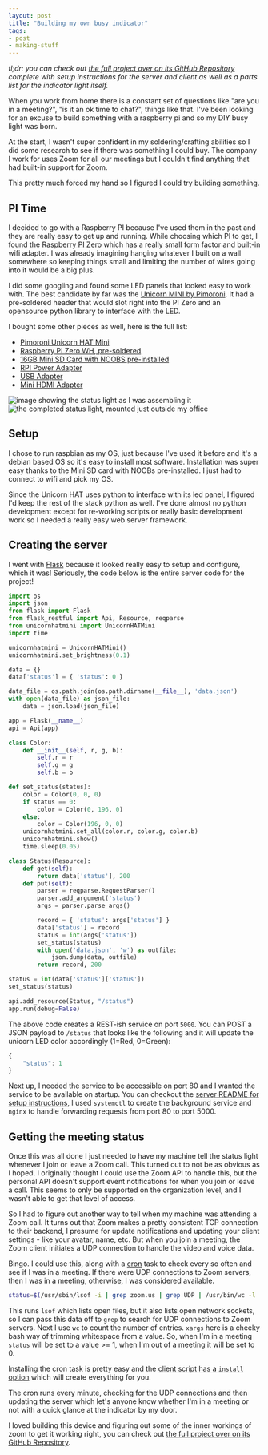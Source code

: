 ```yaml
---
layout: post
title: "Building my own busy indicator"
tags:
- post
- making-stuff
---
```


_tl;dr: you can check out [the full project over on its GitHub Repository](https://github.com/codeimpossible/diy-meeting-indicator) complete with setup instructions for the server and client as well as a parts list for the indicator light itself._

When you work from home there is a constant set of questions like "are you in a meeting?", "is it an ok time to chat?", things like that. I've been looking for an excuse to build something with a raspberry pi and so my DIY busy light was born.

At the start, I wasn't super confident in my soldering/crafting abilities so I did some research to see if there was something I could buy. The company I work for uses Zoom for all our meetings but I couldn't find anything that had built-in support for Zoom.

This pretty much forced my hand so I figured I could try building something.

## PI Time

I decided to go with a Raspberry PI because I've used them in the past and they are really easy to get up and running. While choosing which PI to get, I found the [Raspberry PI Zero](https://shop.pimoroni.com/products/raspberry-pi-zero-wh-with-pre-soldered-header) which has a really small form factor and built-in wifi adapter. I was already imagining hanging whatever I built on a wall somewhere so keeping things small and limiting the number of wires going into it would be a big plus.

I did some googling and found some LED panels that looked easy to work with. The best candidate by far was the [Unicorn MINI by Pimoroni](https://shop.pimoroni.com/products/unicorn-hat-mini). It had a pre-soldered header that would slot right into the PI Zero and an opensource python library to interface with the LED.

I bought some other pieces as well, here is the full list:

- [Pimoroni Unicorn HAT Mini](https://shop.pimoroni.com/products/unicorn-hat-mini)
- [Raspberry PI Zero WH, pre-soldered](https://shop.pimoroni.com/products/raspberry-pi-zero-wh-with-pre-soldered-header)
- [16GB Mini SD Card with NOOBS pre-installed](https://www.adafruit.com/product/4266)
- [RPI Power Adapter](https://www.adafruit.com/product/1995)
- [USB Adapter](https://www.adafruit.com/product/1099)
- [Mini HDMI Adapter](https://www.adafruit.com/product/2819)

![image showing the status light as I was assembling it](/diy-meeting-light/IMG_3318.png)
![the completed status light, mounted just outside my office](/diy-meeting-light/IMG_3332.png)

## Setup

I chose to run raspbian as my OS, just because I've used it before and it's a debian based OS so it's easy to install most software. Installation was super easy thanks to the Mini SD card with NOOBs pre-installed. I just had to connect to wifi and pick my OS.

Since the Unicorn HAT uses python to interface with its led panel, I figured I'd keep the rest of the stack python as well. I've done almost no python development except for re-working scripts or really basic development work so I needed a really easy web server framework.

## Creating the server

I went with [Flask](https://flask.palletsprojects.com/en/1.1.x/) because it looked really easy to setup and configure, which it was! Seriously, the code below is the entire server code for the project!

```python
import os
import json
from flask import Flask
from flask_restful import Api, Resource, reqparse
from unicornhatmini import UnicornHATMini
import time

unicornhatmini = UnicornHATMini()
unicornhatmini.set_brightness(0.1)

data = {}
data['status'] = { 'status': 0 }

data_file = os.path.join(os.path.dirname(__file__), 'data.json')
with open(data_file) as json_file:
    data = json.load(json_file)

app = Flask(__name__)
api = Api(app)

class Color:
    def __init__(self, r, g, b):
        self.r = r
        self.g = g
        self.b = b

def set_status(status):
    color = Color(0, 0, 0)
    if status == 0:
        color = Color(0, 196, 0)
    else:
        color = Color(196, 0, 0)
    unicornhatmini.set_all(color.r, color.g, color.b)
    unicornhatmini.show()
    time.sleep(0.05)

class Status(Resource):
    def get(self):
        return data['status'], 200
    def put(self):
        parser = reqparse.RequestParser()
        parser.add_argument('status')
        args = parser.parse_args()

        record = { 'status': args['status'] }
        data['status'] = record
        status = int(args['status'])
        set_status(status)
        with open('data.json', 'w') as outfile:
            json.dump(data, outfile)
        return record, 200

status = int(data['status']['status'])
set_status(status)

api.add_resource(Status, "/status")
app.run(debug=False)
```

The above code creates a REST-ish service on port `5000`. You can POST a JSON payload to `/status` that looks like the following and it will update the unicorn LED color accordingly (1=Red, 0=Green):

```javascript
{
    "status": 1
}
```

Next up, I needed the service to be accessible on port 80 and I wanted the service to be available on startup. You can checkout the [server README for setup instructions](https://github.com/codeimpossible/diy-meeting-indicator/tree/master/server), I used `systemctl` to create the background service and `nginx` to handle forwarding requests from port 80 to port 5000.

## Getting the meeting status

Once this was all done I just needed to have my machine tell the status light whenever I join or leave a Zoom call. This turned out to not be as obvious as I hoped. I originally thought I could use the Zoom API to handle this, but the personal API doesn't support event notifications for when you join or leave a call. This seems to only be supported on the organization level, and I wasn't able to get that level of access.

So I had to figure out another way to tell when my machine was attending a Zoom call. It turns out that Zoom makes a pretty consistent TCP connection to their backend, I presume for update notifications and updating your client settings - like your avatar, name, etc. But when you join a meeting, the Zoom client initiates a UDP connection to handle the video and voice data.

Bingo. I could use this, along with a [cron](https://en.wikipedia.org/wiki/Cron) task to check every so often and see if I was in a meeting. If there were UDP connections to Zoom servers, then I was in a meeting, otherwise, I was considered available.

```bash
status=$(/usr/sbin/lsof -i | grep zoom.us | grep UDP | /usr/bin/wc -l | xargs)
```

This runs `lsof` which lists open files, but it also lists open network sockets, so I can pass this data off to `grep` to search for UDP connections to Zoom servers. Next I use `wc` to count the number of entries. `xargs` here is a cheeky bash way of trimming whitespace from a value. So, when I'm in a meeting `status` will be set to a value >= 1, when I'm out of a meeting it will be set to 0.

Installing the cron task is pretty easy and the [client script has a `install` option](https://github.com/codeimpossible/diy-meeting-indicator/blob/master/clients/client.sh#L25-L33) which will create everything for you.

The cron runs every minute, checking for the UDP connections and then updating the server which let's anyone know whether I'm in a meeting or not with a quick glance at the indicator by my door.

I loved building this device and figuring out some of the inner workings of zoom to get it working right, you can check out [the full project over on its GitHub Repository](https://github.com/codeimpossible/diy-meeting-indicator).